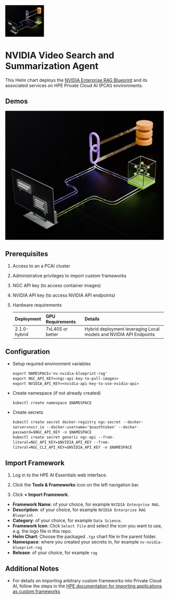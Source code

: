 <img height="100px" src="enterprise-rag.jpg">

# NVIDIA Video Search and Summarization Agent
This Helm chart deploys the [NVIDIA Enterprise RAG Blueprint](https://build.nvidia.com/nvidia/build-an-enterprise-rag-pipeline) and its associated services on HPE Private Cloud AI (PCAI) environments.

## Demos
[![Enterprise-RAG-demo-video](enterprise-rag.jpg)](https://storage.googleapis.com/ai-solution-engineering-videos/public/Enterprise-RAG-Blueprint-Demo.mp4)

## Prerequisites
1. Access to an a PCAI cluster
2. Administrative privileges to import custom frameworks
3. NGC API key (to access container images)
4. NVIDIA API key (to access NVIDIA API endpoints)
5. Hardware requirements

    | Deployment                    | GPU Requirements  | Details                                                               |
    |-------------------------------|-------------------|-----------------------------------------------------------------------|
    | 2.1.0-hybrid                  | 7xL40S or better  | Hybrid deployment leveraging Local models and NVIDIA API Endpoints    |


## Configuration
- Setup required environment variables
    ```
    export NAMESPACE='nv-nvidia-blueprint-rag'
    export NGC_API_KEY=<ngc-api-key-to-pull-images>
    export NVIDIA_API_KEY=<nvidia-api-key-to-use-nvidia-api>
    ```

- Create namespace (if not already created)
    ```
    kubectl create namespace $NAMESPACE
    ```
- Create secrets
    ```
    kubectl create secret docker-registry ngc-secret --docker-server=nvcr.io --docker-username='$oauthtoken' --docker-password=$NGC_API_KEY -n $NAMESPACE
    kubectl create secret generic ngc-api --from-literal=NGC_API_KEY=$NVIDIA_API_KEY --from-literal=NGC_CLI_API_KEY=$NVIDIA_API_KEY -n $NAMESPACE
    ```

## Import Framework
1. Log in to the HPE AI Essentials web interface.

2. Click the **Tools & Frameworks** icon on the left navigation bar.

3. Click **+ Import Framework**.

- **Framework Name**: of your choice, for example `NVIDIA Enterprise RAG`.
- **Description**: of your choice, for example `NVIDIA Enterprise RAG Blueprint`.
- **Category**: of your choice, for example `Data Science`.
- **Framework Icon**: Click `Select File` and select the icon you want to use, e.g. the logo file in this repo.
- **Helm Chart**: Choose the packaged `.tgz` chart file in the parent folder.
- **Namespace**: where you created your secrets in, for example `nv-nvidia-blueprint-rag`
- **Release**: of your choice, for example `rag`

## Additional Notes
* For details on importing arbitrary custom frameworks into Private Cloud AI, follow the steps in the [HPE documentation for importing applications as custom frameworks](https://support.hpe.com/hpesc/public/docDisplay?docId=a00aie16hen_us&page=ManageClusters/importing-applications.html)
